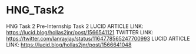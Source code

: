 # HNG_Task2
HNG Task 2 Pre-Internship Task 2
LUCID ARTICLE LINK: https://lucid.blog/hollas2jnr/post/1566541121
TWITTER LINK: https://twitter.com/lanrayjay/status/1164778565247700993
LUCID ARTICLE LINK: https://lucid.blog/hollas2jnr/post/1566641048
